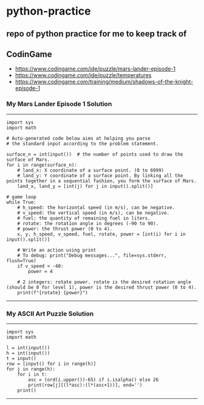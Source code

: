 # python-practice
## repo of python practice for me to keep track of

## CodinGame
- https://www.codingame.com/ide/puzzle/mars-lander-episode-1
- https://www.codingame.com/ide/puzzle/temperatures
- https://www.codingame.com/training/medium/shadows-of-the-knight-episode-1

### My Mars Lander Episode 1 Solution
___
```
import sys
import math

# Auto-generated code below aims at helping you parse
# the standard input according to the problem statement.

surface_n = int(input())  # the number of points used to draw the surface of Mars.
for i in range(surface_n):
    # land_x: X coordinate of a surface point. (0 to 6999)
    # land_y: Y coordinate of a surface point. By linking all the points together in a sequential fashion, you form the surface of Mars.
    land_x, land_y = [int(j) for j in input().split()]

# game loop
while True:
    # h_speed: the horizontal speed (in m/s), can be negative.
    # v_speed: the vertical speed (in m/s), can be negative.
    # fuel: the quantity of remaining fuel in liters.
    # rotate: the rotation angle in degrees (-90 to 90).
    # power: the thrust power (0 to 4).
    x, y, h_speed, v_speed, fuel, rotate, power = [int(i) for i in input().split()]

    # Write an action using print
    # To debug: print("Debug messages...", file=sys.stderr, flush=True)
    if v_speed < -40:
        power = 4

    # 2 integers: rotate power. rotate is the desired rotation angle (should be 0 for level 1), power is the desired thrust power (0 to 4).
    print(f"{rotate} {power}")

```
___
### My ASCII Art Puzzle Solution
___
```
import sys
import math

l = int(input())
h = int(input())
t = input()
row = [input() for i in range(h)]
for j in range(h):
    for i in t:
        asc = (ord(i.upper())-65) if i.isalpha() else 26
        print(row[j][(l*asc):(l*(asc+1))], end='')
    print()
```
    
___
